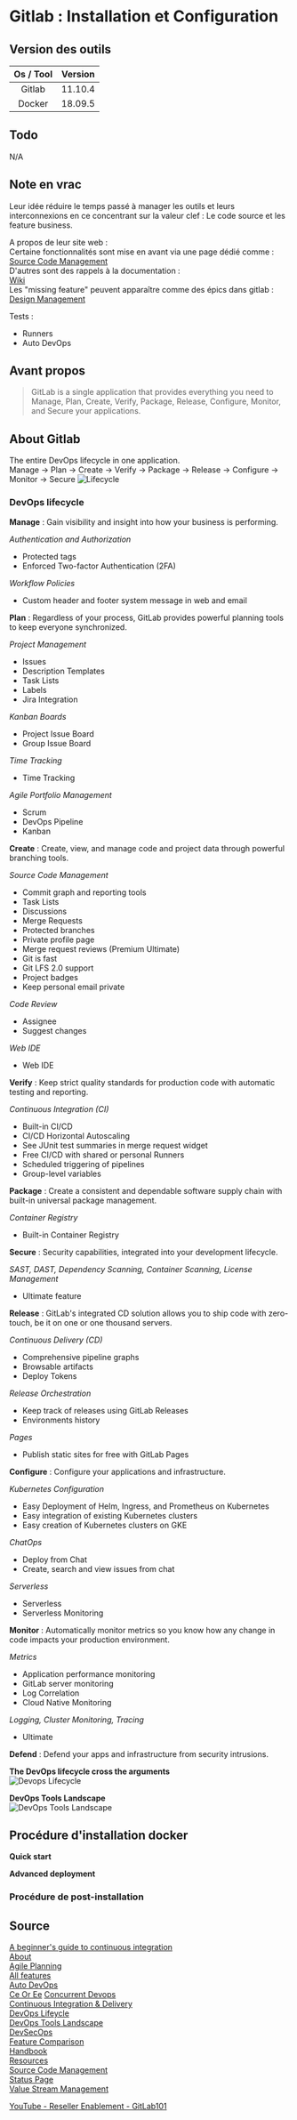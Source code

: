 <!-- markdownlint-disable MD036 -->
# Gitlab : Installation et Configuration

## Version des outils

| Os / Tool | Version |
| :-------: | :-----: |
|   Gitlab  | 11.10.4 |
|   Docker  | 18.09.5 |

## Todo

N/A

## Note en vrac

Leur idée réduire le temps passé à manager les outils et leurs interconnexions en ce concentrant sur la valeur clef : Le code source et les feature business.  

A propos de leur site web :  
Certaine fonctionnalités sont mise en avant via une page dédié comme :  
[Source Code Management](https://about.gitlab.com/product/source-code-management/)  
D'autres sont des rappels à la documentation :  
[Wiki](https://docs.gitlab.com/ee/user/project/wiki/)  
Les "missing feature" peuvent apparaître comme des épics dans gitlab :
[Design Management](https://gitlab.com/groups/gitlab-org/-/epics/370)

Tests :

- Runners
- Auto DevOps

## Avant propos

> GitLab is a single application that provides everything you need to Manage, Plan, Create, Verify, Package, Release, Configure, Monitor, and Secure your applications.

## About Gitlab

The entire DevOps lifecycle in one application.  
Manage -> Plan -> Create -> Verify -> Package -> Release -> Configure -> Monitor -> Secure
![Lifecycle](/img/gitlab-001.png)

### DevOps lifecycle

**Manage** : Gain visibility and insight into how your business is performing.  

_Authentication and Authorization_

- Protected tags
- Enforced Two-factor Authentication (2FA)

_Workflow Policies_

- Custom header and footer system message in web and email

**Plan** : Regardless of your process, GitLab provides powerful planning tools to keep everyone synchronized.  

_Project Management_

- Issues
- Description Templates
- Task Lists
- Labels
- Jira Integration

_Kanban Boards_

- Project Issue Board
- Group Issue Board

_Time Tracking_

- Time Tracking

_Agile Portfolio Management_

- Scrum
- DevOps Pipeline
- Kanban

**Create** : Create, view, and manage code and project data through powerful branching tools.  

_Source Code Management_

- Commit graph and reporting tools
- Task Lists
- Discussions
- Merge Requests
- Protected branches
- Private profile page
- Merge request reviews (Premium Ultimate)
- Git is fast
- Git LFS 2.0 support
- Project badges
- Keep personal email private

_Code Review_

- Assignee
- Suggest changes

_Web IDE_

- Web IDE

**Verify** : Keep strict quality standards for production code with automatic testing and reporting.  

_Continuous Integration (CI)_

- Built-in CI/CD
- CI/CD Horizontal Autoscaling
- See JUnit test summaries in merge request widget
- Free CI/CD with shared or personal Runners
- Scheduled triggering of pipelines
- Group-level variables

**Package** : Create a consistent and dependable software supply chain with built-in universal package management.  

_Container Registry_

- Built-in Container Registry

**Secure** : Security capabilities, integrated into your development lifecycle.  

_SAST, DAST, Dependency Scanning, Container Scanning, License Management_

- Ultimate feature

**Release** : GitLab's integrated CD solution allows you to ship code with zero-touch, be it on one or one thousand servers.  

_Continuous Delivery (CD)_

- Comprehensive pipeline graphs
- Browsable artifacts
- Deploy Tokens

_Release Orchestration_

- Keep track of releases using GitLab Releases
- Environments history

_Pages_

- Publish static sites for free with GitLab Pages

**Configure** : Configure your applications and infrastructure.  

_Kubernetes Configuration_

- Easy Deployment of Helm, Ingress, and Prometheus on Kubernetes
- Easy integration of existing Kubernetes clusters
- Easy creation of Kubernetes clusters on GKE

_ChatOps_

- Deploy from Chat
- Create, search and view issues from chat

_Serverless_

- Serverless
- Serverless Monitoring

**Monitor** : Automatically monitor metrics so you know how any change in code impacts your production environment.  

_Metrics_

- Application performance monitoring
- GitLab server monitoring
- Log Correlation
- Cloud Native Monitoring

_Logging, Cluster Monitoring, Tracing_

- Ultimate

**Defend** : Defend your apps and infrastructure from security intrusions.  

**The DevOps lifecycle cross the arguments**  
![Devops Lifecycle](/img/gitlab-002.png)

**DevOps Tools Landscape**  
![DevOps Tools Landscape](/img/gitlab-003.png)

## Procédure d'installation docker

**Quick start**  

**Advanced deployment**  

### Procédure de post-installation

## Source

[A beginner's guide to continuous integration](https://about.gitlab.com/2018/01/22/a-beginners-guide-to-continuous-integration/)  
[About](https://about.gitlab.com/)  
[Agile Planning](https://about.gitlab.com/solutions/agile-delivery/)  
[All features](https://about.gitlab.com/features/)  
[Auto DevOps](https://about.gitlab.com/product/auto-devops/)  
[Ce Or Ee](https://about.gitlab.com/install/ce-or-ee/)
[Concurrent Devops](https://about.gitlab.com/concurrent-devops/)  
[Continuous Integration & Delivery](https://about.gitlab.com/product/continuous-integration/)  
[DevOps Lifeycle](https://about.gitlab.com/stages-devops-lifecycle/)  
[DevOps Tools Landscape](https://about.gitlab.com/devops-tools/)  
[DevSecOps](https://about.gitlab.com/solutions/dev-sec-ops/)  
[Feature Comparison](https://about.gitlab.com/pricing/self-managed/feature-comparison/)  
[Handbook](https://about.gitlab.com/handbook/)  
[Resources](https://about.gitlab.com/resources/)  
[Source Code Management](https://about.gitlab.com/product/source-code-management/)  
[Status Page](https://status.gitlab.com/)  
[Value Stream Management](https://about.gitlab.com/solutions/value-stream-management/)  

[YouTube - Reseller Enablement - GitLab101](https://www.youtube.com/watch?v=6IvHb0sV9Bc&feature=youtu.be&mkt_tok=eyJpIjoiWXpaaE56TmtPRGhtWldFMSIsInQiOiI3UU5oREZud1JzNFVSc2VqMzBTaEQraEpoV3VodVRcLzU4aEJxS1hRQVp2T3lHWUk2ek5GbUpvYWJIK1FZckdxU3d0RHc0NlJYVEhyVVZZUVo3WHJaWVBiSG5SdFM5K0dwSVpsR0xiWXFiV25kNTZ0VmtiVmFDUTZUeHRFMDlkNmMifQ%3D%3D)
